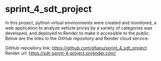 # sprint_4_sdt_project

In this project, python virtual environments were created and monitored, a web application to analyze vehicle prices by a variety of categories was developed, and deployed to Render to make it accessible to the public. Below are the links to the GitHub repository and Render cloud service.

GitHub repository link: https://github.com/gfianu/sprint_4_sdt_project
Render url: https://sdt-sprint-4-project.onrender.com/
